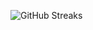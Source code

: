 ![GitHub Streaks](https://github-streaks-mqc9.onrender.com/streak/happilli/image?theme=midnight&cache_bust=1743310091&lang=ja)
